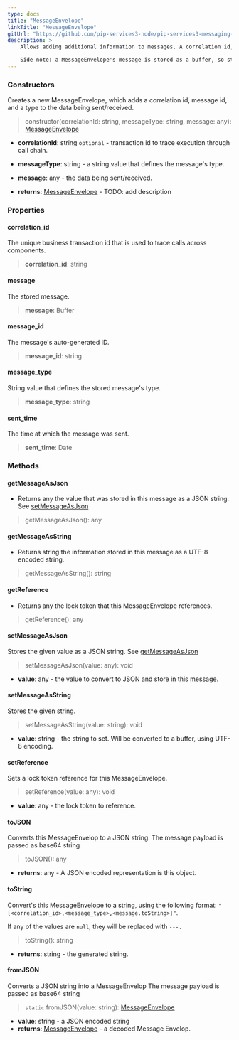 ```yaml
---
type: docs
title: "MessageEnvelope"
linkTitle: "MessageEnvelope"
gitUrl: "https://github.com/pip-services3-node/pip-services3-messaging-node"
description: >
    Allows adding additional information to messages. A correlation id, message id, and a message type are added to the data being sent/received. Additionally, a MessageEnvelope can reference a lock token.

    Side note: a MessageEnvelope's message is stored as a buffer, so strings are converted using utf8 conversions.
---
```


### Constructors
Creates a new MessageEnvelope, which adds a correlation id, message id, and a type to the data being sent/received.

> constructor(correlationId: string, messageType: string, message: any): [MessageEnvelope]()

- **correlationId**: string `optional` - transaction id to trace execution through call chain.
- **messageType**: string - a string value that defines the message's type.
- **message**: any - the data being sent/received.

- **returns**: [MessageEnvelope]() - TODO: add description

### Properties

<span class="hide-title-link">

#### correlation_id
The unique business transaction id that is used to trace calls across components.

> **correlation_id**: string

#### message
The stored message.

> **message**: Buffer

#### message_id
The message's auto-generated ID.

> **message_id**: string

#### message_type
String value that defines the stored message's type.

> **message_type**: string

#### sent_time
The time at which the message was sent.

> **sent_time**: Date


</span>

### Methods

#### getMessageAsJson
- Returns any the value that was stored in this message as a JSON string.
See [setMessageAsJson](#setMessageAsJson)

> getMessageAsJson(): any

#### getMessageAsString
- Returns string the information stored in this message as a UTF-8 encoded string.

> getMessageAsString(): string

#### getReference
- Returns any the lock token that this MessageEnvelope references.

> getReference(): any

#### setMessageAsJson
Stores the given value as a JSON string.
See [getMessageAsJson](#getMessageAsJson)

> setMessageAsJson(value: any): void

- **value**: any -  the value to convert to JSON and store in this message.

#### setMessageAsString
Stores the given string.

> setMessageAsString(value: string): void

- **value**: string - the string to set. Will be converted to a buffer, using UTF-8 encoding.

#### setReference
Sets a lock token reference for this MessageEnvelope.

> setReference(value: any): void

- **value**: any - the lock token to reference.

#### toJSON
Converts this MessageEnvelop to a JSON string. The message payload is passed as base64 string

> toJSON(): any

- **returns**: any - A JSON encoded representation is this object.

#### toString
Convert's this MessageEnvelope to a string, using the following format:
`"[<correlation_id>,<message_type>,<message.toString>]"`.

If any of the values are `null`, they will be replaced with `---.`

> toString(): string

- **returns**: string - the generated string.

#### fromJSON
Converts a JSON string into a MessageEnvelop The message payload is passed as base64 string

> `static` fromJSON(value: string): [MessageEnvelope]()

- **value**: string - a JSON encoded string
- **returns**: [MessageEnvelope]() - a decoded Message Envelop.

